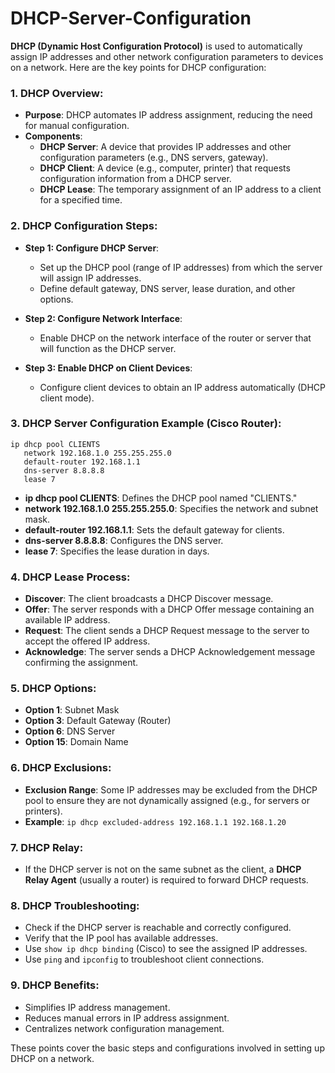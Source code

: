 # DHCP-Server-Configuration

**DHCP (Dynamic Host Configuration Protocol)** is used to automatically assign IP addresses and other network configuration parameters to devices on a network. Here are the key points for DHCP configuration:

### 1. **DHCP Overview**:
   - **Purpose**: DHCP automates IP address assignment, reducing the need for manual configuration.
   - **Components**:
     - **DHCP Server**: A device that provides IP addresses and other configuration parameters (e.g., DNS servers, gateway).
     - **DHCP Client**: A device (e.g., computer, printer) that requests configuration information from a DHCP server.
     - **DHCP Lease**: The temporary assignment of an IP address to a client for a specified time.

### 2. **DHCP Configuration Steps**:
   - **Step 1: Configure DHCP Server**: 
     - Set up the DHCP pool (range of IP addresses) from which the server will assign IP addresses.
     - Define default gateway, DNS server, lease duration, and other options.
   
   - **Step 2: Configure Network Interface**:
     - Enable DHCP on the network interface of the router or server that will function as the DHCP server.
   
   - **Step 3: Enable DHCP on Client Devices**:
     - Configure client devices to obtain an IP address automatically (DHCP client mode).

### 3. **DHCP Server Configuration Example (Cisco Router)**:
```shell
ip dhcp pool CLIENTS
   network 192.168.1.0 255.255.255.0
   default-router 192.168.1.1
   dns-server 8.8.8.8
   lease 7
```
   - **ip dhcp pool CLIENTS**: Defines the DHCP pool named "CLIENTS."
   - **network 192.168.1.0 255.255.255.0**: Specifies the network and subnet mask.
   - **default-router 192.168.1.1**: Sets the default gateway for clients.
   - **dns-server 8.8.8.8**: Configures the DNS server.
   - **lease 7**: Specifies the lease duration in days.

### 4. **DHCP Lease Process**:
   - **Discover**: The client broadcasts a DHCP Discover message.
   - **Offer**: The server responds with a DHCP Offer message containing an available IP address.
   - **Request**: The client sends a DHCP Request message to the server to accept the offered IP address.
   - **Acknowledge**: The server sends a DHCP Acknowledgement message confirming the assignment.

### 5. **DHCP Options**:
   - **Option 1**: Subnet Mask
   - **Option 3**: Default Gateway (Router)
   - **Option 6**: DNS Server
   - **Option 15**: Domain Name

### 6. **DHCP Exclusions**:
   - **Exclusion Range**: Some IP addresses may be excluded from the DHCP pool to ensure they are not dynamically assigned (e.g., for servers or printers).
   - **Example**: `ip dhcp excluded-address 192.168.1.1 192.168.1.20`

### 7. **DHCP Relay**:
   - If the DHCP server is not on the same subnet as the client, a **DHCP Relay Agent** (usually a router) is required to forward DHCP requests.

### 8. **DHCP Troubleshooting**:
   - Check if the DHCP server is reachable and correctly configured.
   - Verify that the IP pool has available addresses.
   - Use `show ip dhcp binding` (Cisco) to see the assigned IP addresses.
   - Use `ping` and `ipconfig` to troubleshoot client connections.

### 9. **DHCP Benefits**:
   - Simplifies IP address management.
   - Reduces manual errors in IP address assignment.
   - Centralizes network configuration management.

These points cover the basic steps and configurations involved in setting up DHCP on a network.
